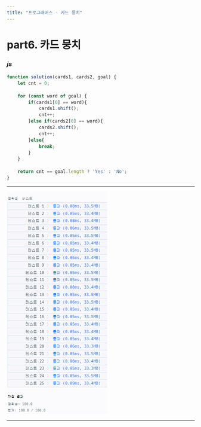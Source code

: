 ```yaml
---
title: "프로그래머스 - 카드 뭉치"
---
```



# __part6. 카드 뭉치__


### _js_
```js 
function solution(cards1, cards2, goal) {
    let cnt = 0;
    
    for (const word of goal) {
        if(cards1[0] == word){
            cards1.shift();
            cnt++;
        }else if(cards2[0] == word){
            cards2.shift();
            cnt++;
        }else{
            break;
        }
    }

    return cnt == goal.length ? 'Yes' : 'No';
}
```
<hr/>

![실행결과](/assets/img/2023-07-17-prog6.png)

<hr/>